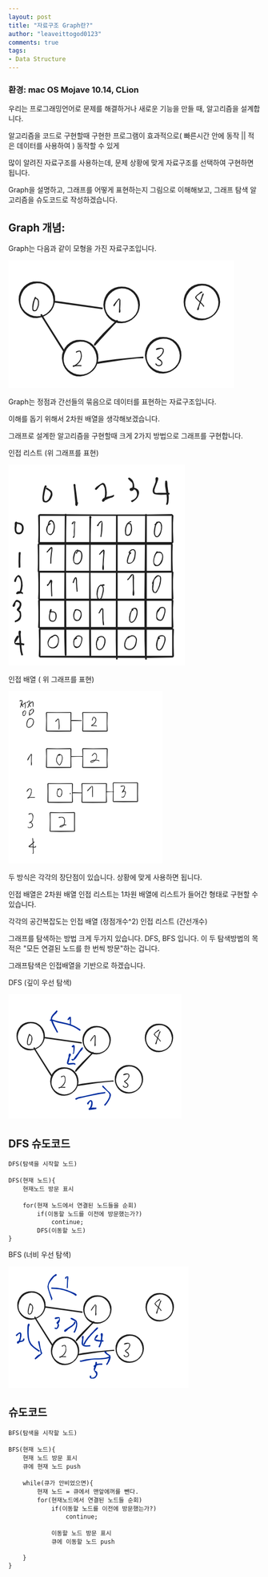```yaml
---
layout: post
title: "자료구조 Graph란?"
author: "leaveittogod0123"
comments: true
tags:
- Data Structure
---
```


### 환경: mac OS Mojave 10.14, CLion

우리는 프로그래밍언어로 문제를 해결하거나 새로운 기능을 만들 때, 알고리즘을 설계합니다.

알고리즘을 코드로 구현할때 구현한 프로그램이 효과적으로( 빠른시간 안에 동작 || 적은 데이터를 사용하여 ) 동작할 수 있게

많이 알려진 자료구조를 사용하는데, 문제 상황에 맞게 자료구조를 선택하여 구현하면 됩니다.

Graph을 설명하고, 그래프를 어떻게 표현하는지 그림으로 이해해보고, 그래프 탐색 알고리즘을 슈도코드로 작성하겠습니다.

## Graph 개념:
Graph는 
다음과 같이 모형을 가진 자료구조입니다.

![img1](../img/20190724graph1.png)

Graph는 정점과 간선들의 묶음으로 데이터를 표현하는 자료구조입니다.

이해를 돕기 위해서 2차원 배열을 생각해보겠습니다.

그래프로 설계한 알고리즘을 구현할때 크게 2가지 방법으로 그래프를 구현합니다.

인접 리스트 (위 그래프를 표현)

![img2](../img/20190724graph2.png)

인접 배열 ( 위 그래프를 표현)

![img3](../img/20190724graph3.png)

두 방식은 각각의 장단점이 있습니다. 상황에 맞게 사용하면 됩니다.

인접 배열은 2차원 배열
인접 리스트는 1차원 배열에 리스트가 들어간 형태로 구현할 수 있습니다.

각각의 공간복잡도는 
인접 배열 (정점개수^2)
인접 리스트 (간선개수)

그래프를 탐색하는 방법
크게 두가지 있습니다.
DFS, BFS 입니다.
이 두 탐색방법의 목적은 "모든 연결된 노드를 한 번씩 방문"하는 겁니다.

그래프탐색은
인접배열을 기반으로 하겠습니다.

DFS (깊이 우선 탐색)

![img4](../img/20190724graph4.png)
## DFS 슈도코드
```
DFS(탐색을 시작할 노드)

DFS(현재 노드){
    현재노드 방문 표시
    
    for(현재 노드에서 연결된 노드들을 순회)
        if(이동할 노드를 이전에 방문했는가?)
            continue;
        DFS(이동할 노드)    
}
```

BFS (너비 우선 탐색)

![img5](../img/20190724graph5.png)

## 슈도코드
```
BFS(탐색을 시작할 노드)

BFS(현재 노드){
    현재 노드 방문 표시
    큐에 현재 노드 push
    
    while(큐가 안비었으면){
        현재 노드 = 큐에서 맨앞에꺼를 뺀다.
        for(현재노드에서 연결된 노드들 순회)
            if(이동할 노드를 이전에 방문했는가?)
                continue;
            
            이동할 노드 방문 표시
            큐에 이동할 노드 push
        
    }
}

```
